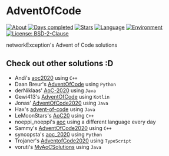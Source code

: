 # AdventOfCode

[![About](https://img.shields.io/badge/Advent%20of%20Code-2020-red)](https://adventofcode.com/2020/about)
[![Days completed](https://img.shields.io/badge/Days%20completed-18-brightgreen)](https://github.com/networkException/AdventOfCode/)
[![Stars](https://img.shields.io/badge/Stars-37-yellow)](https://github.com/networkException/AdventOfCode/)
[![Language](https://img.shields.io/badge/Language-TypeScript-blue)](https://www.typescriptlang.org/)
[![Environment](https://img.shields.io/badge/Environment-Node-brightgreen)](https://nodejs.org/en/)
[![License: BSD-2-Clause](https://img.shields.io/badge/License-BSD--2--Clause-red.svg)](https://spdx.org/licenses/BSD-2-Clause.html)

networkException's Advent of Code solutions

## Check out other solutions :D

+ Andi's [aoc2020](https://github.com/andi-makes/aoc2020) using `C++`
+ Daan Breur's [AdventOfCode](https://github.com/daanbreur/AdventofCode) using `Python`
+ derNiklaas' [AoC-2020](https://github.com/derNiklaas/AoC-2020) using `Java`
+ Gewi413's [AdventOfCode](https://github.com/Gewi413/AdventOfCode) using `Kotlin`
+ Jonas' [AdventOfCode2020](https://github.com/joblo2213/AdventOfCode2020) using `Java`
+ Hax's [advent-of-code](https://github.com/Schlauer-Hax/advent-of-code) using `Java`
+ LeMoonStars's [AoC20](https://github.com/LeMoonStar/AoC20/) using `C++`
+ noeppi_noeppi's [aoc](https://github.com/noeppi-noeppi/aoc) using a different language every day
+ Sammy's [AdventOfCode2020](https://github.com/1Turtle/AdventOfCode2020) using `C++`
+ syncopsta's [aoc_2020](https://github.com/syncopsta/aoc_2020) using `Python`
+ Trojaner's [AdventofCode2020](https://github.com/TrojanerHD/AdventofCode2020) using `TypeScript`
+ voruti's [MyAoCSolutions](https://github.com/voruti/MyAoCSolutions) using `Java`
